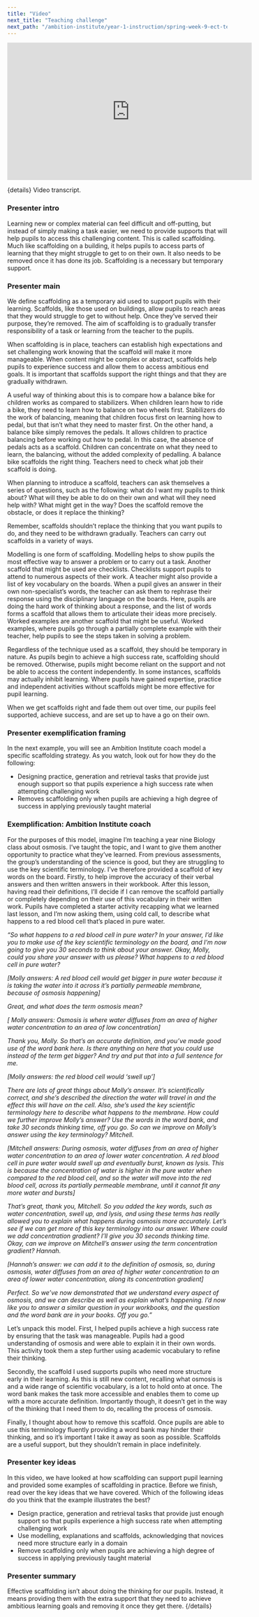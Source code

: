 ```yaml
---
title: "Video"
next_title: "Teaching challenge"
next_path: "/ambition-institute/year-1-instruction/spring-week-9-ect-teaching-challenge"
---
```


<iframe width="560" height="315" src="https://www.youtube.com/embed/DyZQqa9MvEQ" title="Spring Week 9 ECT Video - YouTube" frameborder="0" allow="accelerometer; autoplay; clipboard-write; encrypted-media; gyroscope; picture-in-picture; web-share" allowfullscreen></iframe>

{details}
Video transcript.

### Presenter intro

Learning new or complex material can feel difficult and off-putting, but instead
of simply making a task easier, we need to provide supports that will help pupils
to access this challenging content. This is called scaffolding. Much like scaffolding
on a building, it helps pupils to access parts of learning that they might struggle
to get to on their own. It also needs to be removed once it has done its job. Scaffolding
is a necessary but temporary support.

### Presenter main

We define scaffolding as a temporary aid used to support pupils with their learning.
Scaffolds, like those used on buildings, allow pupils to reach areas that they would
struggle to get to without help. Once they’ve served their purpose, they’re removed.
The aim of scaffolding is to gradually transfer responsibility of a task or learning
from the teacher to the pupils.

When scaffolding is in place, teachers can establish high expectations and set challenging work knowing that the scaffold will make it more manageable. When content might be complex or abstract, scaffolds help pupils to experience success and allow them to access ambitious end goals. It is important that scaffolds support the right things and that they are gradually withdrawn.

A useful way of thinking about this is to compare how a balance bike for children works as compared to stabilizers. When children learn how to ride a bike, they need to learn how to balance on two wheels first. Stabilizers do the work of balancing, meaning that children focus first on learning how to pedal, but that isn’t what they need to master first. On the other hand, a balance bike simply removes the pedals. It allows children to practice balancing before working out how to pedal. In this case, the absence of pedals acts as a scaffold. Children can concentrate on what they need to learn, the balancing, without the added complexity of pedalling. A balance bike scaffolds the right thing. Teachers need to check what job their scaffold is doing.

When planning to introduce a scaffold, teachers can ask themselves a series of questions, such as the following: what do I want my pupils to think about? What will they be able to do on their own and what will they need help with? What might get in the way? Does the scaffold remove the obstacle, or does it replace the thinking?

Remember, scaffolds shouldn’t replace the thinking that you want pupils to do, and they need to be withdrawn gradually. Teachers can carry out scaffolds in a variety of ways.

Modelling is one form of scaffolding. Modelling helps to show pupils the most effective way to answer a problem or to carry out a task. Another scaffold that might be used are checklists. Checklists support pupils to attend to numerous aspects of their work. A teacher might also provide a list of key vocabulary on the boards. When a pupil gives an answer in their own non-specialist’s words, the teacher can ask them to rephrase their response using the disciplinary language on the boards. Here, pupils are doing the hard work of thinking about a response, and the list of words forms a scaffold that allows them to articulate their ideas more precisely. Worked examples are another scaffold that might be useful. Worked examples, where pupils go through a partially complete example with their teacher, help pupils to see the steps taken in solving a problem.

Regardless of the technique used as a scaffold, they should be temporary in nature. As pupils begin to achieve a high success rate, scaffolding should be removed. Otherwise, pupils might become reliant on the support and not be able to access the content independently. In some instances, scaffolds may actually inhibit learning. Where pupils have gained expertise, practice and independent activities without scaffolds might be more effective for pupil learning.

When we get scaffolds right and fade them out over time, our pupils feel supported, achieve success, and are set up to have a go on their own.

### Presenter exemplification framing

In the next example, you will see an Ambition Institute coach model a specific scaffolding
strategy. As you watch, look out for how they do the following:

- Designing practice, generation and retrieval tasks that provide just enough support so that pupils experience a high success rate when attempting challenging work
- Removes scaffolding only when pupils are achieving a high degree of success in applying previously taught material

### Exemplification: Ambition Institute coach

For the purposes of this model, imagine I’m teaching a year nine Biology class
about osmosis. I’ve taught the topic, and I want to give them another
opportunity to practice what they’ve learned. From previous assessments, the
group’s understanding of the science is good, but they are struggling to use the
key scientific terminology. I’ve therefore provided a scaffold of key words on
the board. Firstly, to help improve the accuracy of their verbal answers and
then written answers in their workbook. After this lesson, having read their
definitions, I’ll decide if I can remove the scaffold partially or completely
depending on their use of this vocabulary in their written work. Pupils have
completed a starter activity recapping what we learned last lesson, and I’m now
asking them, using cold call, to describe what happens to a red blood cell
that’s placed in pure water.

_“So what happens to a red blood cell in pure water? In your answer, I’d like you to make use of the key scientific terminology on the board, and I’m now going to give you 30 seconds to think about your answer. Okay, Molly, could you share your answer with us please? What happens to a red blood cell in pure water?_

_[Molly answers: A red blood cell would get bigger in pure water because it is taking the water into it across it’s partially permeable membrane, because of osmosis happening]_

_Great, and what does the term osmosis mean?_

_[_
_Molly answers: Osmosis is where water diffuses from an area of higher water concentration to an area of low concentration]_

_Thank you, Molly. So that’s an accurate definition, and you’ve made good use of the word bank here. Is there anything on here that you could use instead of the term get bigger? And try and put that into a full sentence for me._

_[Molly answers: the red blood cell would ‘swell up’]_

_There are lots of great things about Molly’s answer. It’s scientifically correct, and she’s described the direction the water will travel in and the effect this will have on the cell. Also, she’s used the key scientific terminology here to describe what happens to the membrane. How could we further improve Molly’s answer? Use the words in the word bank, and take 30 seconds thinking time, off you go. So can we improve on Molly’s answer using the key terminology? Mitchell._

_[Mitchell answers: During osmosis, water diffuses from an area of higher water concentration to an area of lower water concentration. A red blood cell in pure water would swell up and eventually burst, known as lysis. This is because the concentration of water is higher in the pure water when compared to the red blood cell, and so the water will move into the red blood cell, across its partially permeable membrane, until it cannot fit any more water and bursts]_

_That’s great, thank you, Mitchell. So you added the key words, such as water concentration, swell up, and lysis, and using these terms has really allowed you to explain what happens during osmosis more accurately. Let’s see if we can get more of this key terminology into our answer. Where could we add concentration gradient? I’ll give you 30 seconds thinking time. Okay, can we improve on Mitchell’s answer using the term concentration gradient? Hannah._

_[Hannah’s answer: we can add it to the definition of osmosis, so, during osmosis, water diffuses from an area of higher water concentration to an area of lower water concentration, along its concentration gradient]_

_Perfect. So we’ve now demonstrated that we understand every aspect of osmosis, and we can describe as well as explain what’s happening. I’d now like you to answer a similar question in your workbooks, and the question and the word bank are in your books. Off you go.”_

Let’s unpack this model. First, I helped pupils achieve a high success rate by ensuring that the task was manageable. Pupils had a good understanding of osmosis and were able to explain it in their own words. This activity took them a step further using academic vocabulary to refine their thinking.

Secondly, the scaffold I used supports pupils who need more structure early in their learning. As this is still new content, recalling what osmosis is and a wide range of scientific vocabulary, is a lot to hold onto at once. The word bank makes the task more accessible and enables them to come up with a more accurate definition. Importantly though, it doesn’t get in the way of the thinking that I need them to do, recalling the process of osmosis.

Finally, I thought about how to remove this scaffold. Once pupils are able to use this terminology fluently providing a word bank may hinder their thinking, and so it’s important I take it away as soon as possible. Scaffolds are a useful support, but they shouldn’t remain in place indefinitely.

### Presenter key ideas

In this video, we have looked at how scaffolding can support pupil learning and provided
some examples of scaffolding in practice. Before we finish, read over the key ideas
that we have covered. Which of the following ideas do you think that the example
illustrates the best?

- Design practice, generation and retrieval tasks that provide just enough support so that pupils experience a high success rate when attempting challenging work
- Use modelling, explanations and scaffolds, acknowledging that novices need more structure early in a domain
- Remove scaffolding only when pupils are achieving a high degree of success in applying previously taught material

### Presenter summary

Effective scaffolding isn’t about doing the thinking for our pupils. Instead, it
means providing them with the extra support that they need to achieve ambitious
learning goals and removing it once they get there. {/details}
